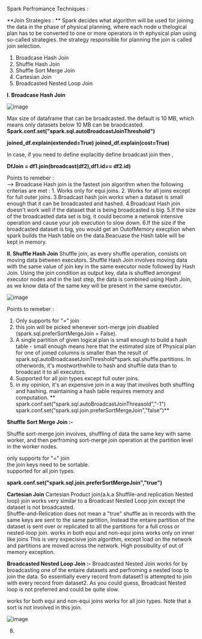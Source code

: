 Spark Perfromance Techniques :

**Join Strategies :  **
Spark decides what algorithm will be used for joining the data in the phase of physical planning, where each node u thelogical plan has to be converted to one or more operators in th ephysical plan using so-called strategies. the strategy responsible for planning the join is called join selection.

1. Broadcase Hash Join
2. Shuffle Hash Join
3. Shuffle Sort Merge Join
4. Cartesian Join
5. Broadcasted Nested Loop Join

**I. Broadcase Hash Join**

   ![image](https://github.com/user-attachments/assets/ca7b2c37-40fa-422b-b023-4487088f1b26)

Max size of dataframe that can be broadcasted. the default is 10 MB, which means only datasets below 10 MB can be braodcasted. <br>
**Spark.conf.set("spark.sql.autoBroadcastJoinThreshold")**

**joined_df.explain(extended=True)**
**joined_df.explain(cost=True)**

 In case, if you need to define explacitly define broadcast join then ,<br>

 **DfJoin = df1.join(broadcast(df2),df1.id== df2.id)**

Points to remeber : <br>
--> Broadcase Hash join is the fastest join algorithm when the following criterias are met :
     1. Works only for equi joins.
     2. Works for all joins except for full outer joins.
     3.Broadcast hash join works when a dataset is small enough that it can be broadcasted and hashed.
     4.Broadcast Hash join doesn't work well if the dataset that is being broadcasted is big.
     5.If the size of the broadcasted data set is big, it could become a netwrok intensive operation and cause your job execution to slow down.
     6.If the size if the broadcasted dataset is big, you would get an OutofMemory execption when spark builds the Hash table on the data.Beacuase the Hash table will be kept in memory.

**II. Shuffle Hash Join**
Shuffle join, as every shuffle operation, consists on moving data between executors. Shuffle Hash Join involves moving data with the same value of join key in the same executor node followed by Hash Join. Using the join condition as output key, data is shuffled amongest executor nodes and in the last step, the data is combined using Hash Join, as we know data of the same key will be present in the same executor.

![image](https://github.com/user-attachments/assets/d9a884d2-e7da-4a82-8815-408008a0adf5)

Points to remeber : <br>
1. Only supports for "=" join
2. this join will be picked whenever sort-merge join disabled (spark.sql.preferSortMergeJoin = False).
3. A single partition of given logical plan is small enough to build a hash table - small enough means here that the estimated size of Physical plan for one of joined columns is smaller than the result of spark.sql.autoBroadcasetJoinThreshold*spark.sql.shuffle.partitions. In otherwords, it's mostworthwhile to hash and shuffile data than to broadcast it to all executors.
4. Supported for all join types except full outer joins.
5. in my opinion, it's an expensive join in a way that involves both shuffling and hashing. maintaining a hash table requires memory and computation.
**
spark.conf.set("spark.sql.autoBroadcastJoinThreasold","-1")
spark.conf.set("spark.sql.join.preferSortMergeJoin","false")**

**Shuffle Sort Merge Join :-**

Shuffle sort-merge join involves, shuffling of data the same key with same worker, and then perfroming sort-merge join operation at the partition level in the worker nodes.

only supports for "=" join <br>
the join keys need to be sortable.<br>
supported for all join types.<br>

**spark.conf.set("spark.sql.join.preferSortMergeJoin","true")**

**Cartesian Join**
Cartesian Product join(a.k.a Shuffile-and replication Nested loop) join works very similar to a Broadcast Nested Loop join except the dataset is not broadcasted. <br>
Shuffle-and-Relication does not mean a "true" shuffle as in records with the same keys are sent to the same partition, Instead the entaire partition of the dataset is sent over or replicated to all the partitions for a full cross or nested-loop join.
works in both equi and non-equi joins
works only on inner like joins
This is very expecisive join algorithm, except load on the network and partitions are moved across the network.
High possibulity of out of memory exception.

**Broadcasted Nested Loop Join :-**
Broadcasted Nested Join works for by broadcasting one of the entaire datasets and perfroming a nested loop to join the data. So essentially every record from dataset1 is attempted to join with every record from dataset2. As you could guess, Broadcast Nested loop is not preferred and could be quite slow.

works for both equi and non-equi joins works for all join types.
Note that a sort is not involved in this join.




![image](https://github.com/user-attachments/assets/4bfef897-a13b-4c47-99d2-8025894861a0)



 
8. 
 

